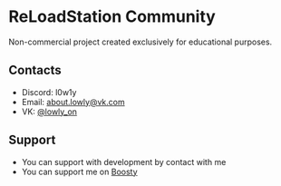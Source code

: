 # ReLoadStation Community
Non-commercial project сreated exclusively for educational purposes.

## Contacts
- Discord: l0w1y
- Email: about.lowly@vk.com
- VK: [@lowly_on](https://vk.com/lowly_on)

## Support
- You can support with development by contact with me
- You can support me on [Boosty](https://boosty.to/lowly/donate)
